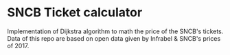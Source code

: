 # SNCB Ticket calculator

Implementation of Dijkstra algorithm to math the price of the SNCB's tickets.
Data of this repo are based on open data given by Infrabel & SNCB's prices of 2017.
